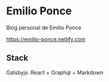 # Emilio Ponce

Blog personal de Emilio Ponce

https://emilio-ponce.netlify.com

## Stack

Gatsbyjs: React + Graphql + Markdown
